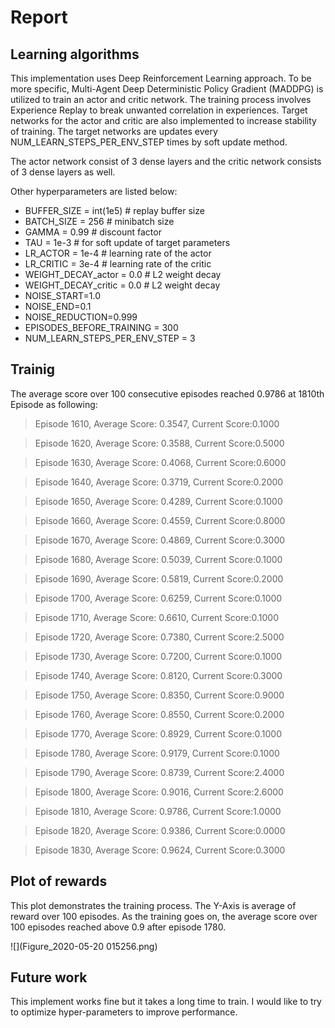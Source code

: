 # Report

## Learning algorithms

This implementation uses Deep Reinforcement Learning approach. To be more specific, Multi-Agent Deep Deterministic Policy Gradient (MADDPG) is utilized to train an actor and critic network. The training process involves Experience Replay to break unwanted correlation in experiences. Target networks for the actor and critic are also implemented to increase stability of training. The target networks are updates every NUM_LEARN_STEPS_PER_ENV_STEP times by soft update method. 

The actor network consist of 3 dense layers and the critic network consists of 3 dense layers as well. 

Other hyperparameters are listed below:
- BUFFER_SIZE = int(1e5)  # replay buffer size
- BATCH_SIZE = 256        # minibatch size
- GAMMA = 0.99            # discount factor
- TAU = 1e-3              # for soft update of target parameters
- LR_ACTOR = 1e-4         # learning rate of the actor 
- LR_CRITIC = 3e-4        # learning rate of the critic
- WEIGHT_DECAY_actor = 0.0 # L2 weight decay
- WEIGHT_DECAY_critic = 0.0 # L2 weight decay
- NOISE_START=1.0
- NOISE_END=0.1
- NOISE_REDUCTION=0.999
- EPISODES_BEFORE_TRAINING = 300
- NUM_LEARN_STEPS_PER_ENV_STEP = 3

## Trainig 
The average score over 100 consecutive episodes reached 0.9786 at 1810th Episode as following: 

>Episode 1610, Average Score: 0.3547, Current Score:0.1000

>Episode 1620, Average Score: 0.3588, Current Score:0.5000

>Episode 1630, Average Score: 0.4068, Current Score:0.6000

>Episode 1640, Average Score: 0.3719, Current Score:0.2000

>Episode 1650, Average Score: 0.4289, Current Score:0.1000

>Episode 1660, Average Score: 0.4559, Current Score:0.8000

>Episode 1670, Average Score: 0.4869, Current Score:0.3000

>Episode 1680, Average Score: 0.5039, Current Score:0.1000

>Episode 1690, Average Score: 0.5819, Current Score:0.2000

>Episode 1700, Average Score: 0.6259, Current Score:0.1000

>Episode 1710, Average Score: 0.6610, Current Score:0.1000

>Episode 1720, Average Score: 0.7380, Current Score:2.5000

>Episode 1730, Average Score: 0.7200, Current Score:0.1000

>Episode 1740, Average Score: 0.8120, Current Score:0.3000

>Episode 1750, Average Score: 0.8350, Current Score:0.9000

>Episode 1760, Average Score: 0.8550, Current Score:0.2000

>Episode 1770, Average Score: 0.8929, Current Score:0.1000

>Episode 1780, Average Score: 0.9179, Current Score:0.1000

>Episode 1790, Average Score: 0.8739, Current Score:2.4000

>Episode 1800, Average Score: 0.9016, Current Score:2.6000

>Episode 1810, Average Score: 0.9786, Current Score:1.0000

>Episode 1820, Average Score: 0.9386, Current Score:0.0000

>Episode 1830, Average Score: 0.9624, Current Score:0.3000

## Plot of rewards
This plot demonstrates the training process. The Y-Axis is average of reward over 100 episodes. As the training goes on, the average score over 100 episodes reached above 0.9 after episode 1780. 

![](Figure_2020-05-20 015256.png)

## Future work
This implement works fine but it takes a long time to train. I would like to try to optimize hyper-parameters to improve performance. 
